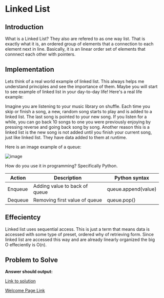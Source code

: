 # Linked List
## Introduction
What is a Linked List?
They also are refered to as one way list.  That is exactly what it is, an ordered group of elements that a connection to each element next in line.  Basically, it is an linear order set of elements that connnect each other with pointers.
## Implementation
Lets think of a real world example of linked list.  This always helps me understand principles and see the importance of them.  Maybe you will start to see example of linked list in your day-to-day life!  Here's a real life example:

Imagine you are listening to your music library on shuffle.  Each time you skip or finish a song, a new, random song starts to play and is added to a linked list.  The last song is pointed to your new song.  If you listen for a while, you can go back 10 songs to one you were previously enjoying by pressing reverse and going back song by song.  Another reason this is a linked list is the new song is not added until you finish your current song, just like linked list.  They have data added to them at runtime.  

Here is an image example of a queue:

![image](https://user-images.githubusercontent.com/97404870/176754026-09319f32-78d1-4a97-bc70-e36ee7c36acf.png)

How do you use it in programming?  Specifically Python.

| Action | Description | Python syntax |
|---|---|---|
| Enqueue  | Adding value to back of queue  |  queue.append(value) |  
| Dequeue  | Removing first value of queue  | queue.pop()  |


## Effecientcy
Linked list uses sequential access.  This is just a term that means data is accessed with some type of preset, ordered why of retrieving form.  Since linked list are accessed this way and are already linearly organized the big O effeciently is O(n).


## Problem to Solve


**Answer should output:**


[Link to solution](https://github.com/jakesoulier/DataStructuresProj/blob/main/queue-solutions.py)

[Welcome Page Link](https://github.com/jakesoulier/DataStructuresProj/blob/main/0-welcome.md)
